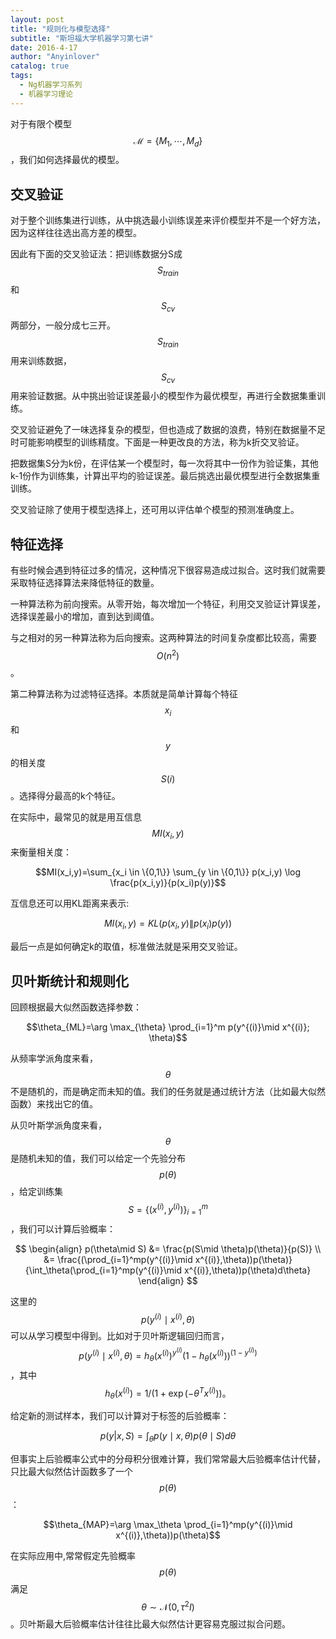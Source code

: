 ```yaml
---
layout: post
title: "规则化与模型选择"
subtitle: "斯坦福大学机器学习第七讲"
date: 2016-4-17
author: "Anyinlover"
catalog: true
tags:
  - Ng机器学习系列
  - 机器学习理论
---
```


对于有限个模型$$\mathcal{M}=\{M_1,\cdots,M_d\}$$，我们如何选择最优的模型。

## 交叉验证
对于整个训练集进行训练，从中挑选最小训练误差来评价模型并不是一个好方法，因为这样往往选出高方差的模型。

因此有下面的交叉验证法：把训练数据分S成$$S_{train}$$和$$S_{cv}$$两部分，一般分成七三开。$$S_{train}$$用来训练数据，$$S_{cv}$$用来验证数据。从中挑出验证误差最小的模型作为最优模型，再进行全数据集重训练。

交叉验证避免了一味选择复杂的模型，但也造成了数据的浪费，特别在数据量不足时可能影响模型的训练精度。下面是一种更改良的方法，称为k折交叉验证。

把数据集S分为k份，在评估某一个模型时，每一次将其中一份作为验证集，其他k-1份作为训练集，计算出平均的验证误差。最后挑选出最优模型进行全数据集重训练。

交叉验证除了使用于模型选择上，还可用以评估单个模型的预测准确度上。

## 特征选择
有些时候会遇到特征过多的情况，这种情况下很容易造成过拟合。这时我们就需要采取特征选择算法来降低特征的数量。

一种算法称为前向搜索。从零开始，每次增加一个特征，利用交叉验证计算误差，选择误差最小的增加，直到达到阈值。

与之相对的另一种算法称为后向搜索。这两种算法的时间复杂度都比较高，需要$$O(n^2)$$。

第二种算法称为过滤特征选择。本质就是简单计算每个特征$$x_i$$和$$y$$的相关度$$S(i)$$。选择得分最高的k个特征。

在实际中，最常见的就是用互信息$$MI(x_i,y)$$来衡量相关度：

$$MI(x_i,y)=\sum_{x_i \in \{0,1\}} \sum_{y \in \{0,1\}} p(x_i,y) \log \frac{p(x_i,y)}{p(x_i)p(y)}$$

互信息还可以用KL距离来表示:

$$MI(x_i,y)=KL(p(x_i,y)\|p(x_i)p(y))$$

最后一点是如何确定k的取值，标准做法就是采用交叉验证。

## 贝叶斯统计和规则化
回顾根据最大似然函数选择参数：

$$\theta_{ML}=\arg \max_{\theta} \prod_{i=1}^m p(y^{(i)}\mid x^{(i)}; \theta)$$

从频率学派角度来看，$$\theta$$不是随机的，而是确定而未知的值。我们的任务就是通过统计方法（比如最大似然函数）来找出它的值。

从贝叶斯学派角度来看，$$\theta$$是随机未知的值，我们可以给定一个先验分布$$p(\theta)$$，给定训练集$$S=\{(x^{(i)},y^{(i)})\}_{i=1}^m$$，我们可以计算后验概率：

$$
\begin{align}
p(\theta\mid S) &= \frac{p(S\mid \theta)p(\theta)}{p(S)} \\
&= \frac{(\prod_{i=1}^mp(y^{(i)}\mid x^{(i)},\theta))p(\theta)}{\int_\theta(\prod_{i=1}^mp(y^{(i)}\mid x^{(i)},\theta))p(\theta)d\theta}
\end{align}
$$

这里的$$p(y^{(i)}\mid x^{(i)},\theta)$$可以从学习模型中得到。比如对于贝叶斯逻辑回归而言，$$p(y^{(i)}\mid x^{(i)},\theta)=h_\theta(x^{(i)})^{y^{(i)}}(1-h_\theta(x^{(i)}))^{(1-y^{(i)})}$$，其中$$h_\theta(x^{(i)})=1/(1+\exp(-\theta^Tx^{(i)}))。$$

给定新的测试样本，我们可以计算对于标签的后验概率：

$$p(y|x,S)=\int_\theta p(y\mid x,\theta)p(\theta\mid S)d\theta$$

但事实上后验概率公式中的分母积分很难计算，我们常常最大后验概率估计代替，只比最大似然估计函数多了一个$$p(\theta)$$：

$$\theta_{MAP}=\arg \max_\theta \prod_{i=1}^mp(y^{(i)}\mid x^{(i)},\theta))p(\theta)$$

在实际应用中,常常假定先验概率$$p(\theta)$$满足$$\theta \sim \mathcal{N}(0, \tau^2I)$$。贝叶斯最大后验概率估计往往比最大似然估计更容易克服过拟合问题。
